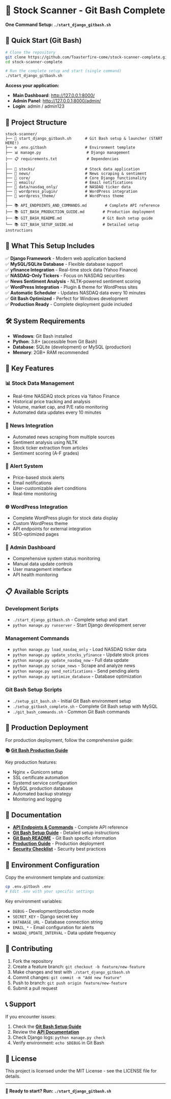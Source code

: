 # 🚀 Stock Scanner - Git Bash Complete

**One Command Setup: `./start_django_gitbash.sh`**

## 🎯 Quick Start (Git Bash)

```bash
# Clone the repository
git clone https://github.com/Toasterfire-come/stock-scanner-complete.git
cd stock-scanner-complete

# Run the complete setup and start (single command)
./start_django_gitbash.sh
```

**Access your application:**
- **Main Dashboard**: http://127.0.0.1:8000/
- **Admin Panel**: http://127.0.0.1:8000/admin/
- **Login**: admin / admin123

## 📁 Project Structure

```
stock-scanner/
├── 🚀 start_django_gitbash.sh      # Git Bash setup & launcher (START HERE!)
├── ⚙️ .env.gitbash                 # Environment template
├── 📊 manage.py                    # Django management
├── 📋 requirements.txt             # Dependencies
│
├── 📂 stocks/                      # Stock data application
├── 📂 news/                        # News scraping & sentiment
├── 📂 core/                        # Core Django functionality
├── 📂 emails/                      # Email notifications
├── 📂 data/nasdaq_only/            # NASDAQ ticker data
├── 📂 wordpress_plugin/            # WordPress integration
├── 📂 wordpress_theme/             # WordPress theme
│
├── 📚 API_ENDPOINTS_AND_COMMANDS.md        # Complete API reference
├── 📚 GIT_BASH_PRODUCTION_GUIDE.md        # Production deployment
├── 📚 GIT_BASH_README.md                  # Git Bash setup guide
└── 📚 GIT_BASH_SETUP_GUIDE.md             # Detailed setup instructions
```

## 🎯 What This Setup Includes

✅ **Django Framework** - Modern web application backend  
✅ **MySQL/SQLite Database** - Flexible database support  
✅ **yfinance Integration** - Real-time stock data (Yahoo Finance)  
✅ **NASDAQ-Only Tickers** - Focus on NASDAQ securities  
✅ **News Sentiment Analysis** - NLTK-powered sentiment scoring  
✅ **WordPress Integration** - Plugin & theme for WordPress sites  
✅ **Automatic Scheduler** - Updates NASDAQ data every 10 minutes  
✅ **Git Bash Optimized** - Perfect for Windows development  
✅ **Production Ready** - Complete deployment guide included  

## 🛠️ System Requirements

- **Windows**: Git Bash installed
- **Python**: 3.8+ (accessible from Git Bash)
- **Database**: SQLite (development) or MySQL (production)
- **Memory**: 2GB+ RAM recommended

## 🌟 Key Features

### 📊 Stock Data Management
- Real-time NASDAQ stock prices via Yahoo Finance
- Historical price tracking and analysis
- Volume, market cap, and P/E ratio monitoring
- Automated data updates every 10 minutes

### 📰 News Integration
- Automated news scraping from multiple sources
- Sentiment analysis using NLTK
- Stock ticker extraction from articles
- Sentiment scoring (A-F grades)

### 🔔 Alert System
- Price-based stock alerts
- Email notifications
- User-customizable alert conditions
- Real-time monitoring

### 🌐 WordPress Integration
- Complete WordPress plugin for stock data display
- Custom WordPress theme
- API endpoints for external integration
- SEO-optimized pages

### 🔧 Admin Dashboard
- Comprehensive system status monitoring
- Manual data update controls
- User management interface
- API health monitoring

## 📋 Available Scripts

### Development Scripts
- `./start_django_gitbash.sh` - Complete setup and start
- `python manage.py runserver` - Start Django development server

### Management Commands
- `python manage.py load_nasdaq_only` - Load NASDAQ ticker data
- `python manage.py update_stocks_yfinance` - Update stock prices
- `python manage.py update_nasdaq_now` - Full data update
- `python manage.py scrape_news` - Scrape and analyze news
- `python manage.py send_notifications` - Send pending alerts
- `python manage.py optimize_database` - Database optimization

### Git Bash Setup Scripts
- `./setup_git_bash.sh` - Initial Git Bash environment setup
- `./setup_gitbash_complete.sh` - Complete Git Bash setup with MySQL
- `./git_bash_commands.sh` - Common Git Bash commands

## 🚀 Production Deployment

For production deployment, follow the comprehensive guide:

**📚 [Git Bash Production Guide](GIT_BASH_PRODUCTION_GUIDE.md)**

Key production features:
- Nginx + Gunicorn setup
- SSL certificate automation
- Systemd service configuration
- MySQL production database
- Automated backup strategy
- Monitoring and logging

## 📖 Documentation

- **[API Endpoints & Commands](API_ENDPOINTS_AND_COMMANDS.md)** - Complete API reference
- **[Git Bash Setup Guide](GIT_BASH_SETUP_GUIDE.md)** - Detailed setup instructions
- **[Git Bash README](GIT_BASH_README.md)** - Git Bash specific information
- **[Production Guide](GIT_BASH_PRODUCTION_GUIDE.md)** - Production deployment
- **[Security Checklist](SECURITY_CHECKLIST.md)** - Security best practices

## 🔧 Environment Configuration

Copy the environment template and customize:

```bash
cp .env.gitbash .env
# Edit .env with your specific settings
```

Key environment variables:
- `DEBUG` - Development/production mode
- `SECRET_KEY` - Django secret key
- `DATABASE_URL` - Database connection string
- `EMAIL_*` - Email configuration for alerts
- `NASDAQ_UPDATE_INTERVAL` - Data update frequency

## 🤝 Contributing

1. Fork the repository
2. Create a feature branch: `git checkout -b feature/new-feature`
3. Make changes and test with `./start_django_gitbash.sh`
4. Commit changes: `git commit -m "Add new feature"`
5. Push to branch: `git push origin feature/new-feature`
6. Submit a pull request

## 📞 Support

If you encounter issues:

1. Check the **[Git Bash Setup Guide](GIT_BASH_SETUP_GUIDE.md)**
2. Review the **[API Documentation](API_ENDPOINTS_AND_COMMANDS.md)**
3. Check Django logs: `python manage.py check`
4. Verify environment: `echo $DEBUG` in Git Bash

## 📄 License

This project is licensed under the MIT License - see the LICENSE file for details.

---

**🎉 Ready to start? Run: `./start_django_gitbash.sh`**
